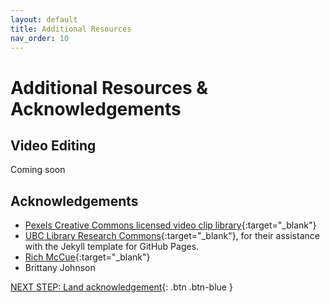 ```yaml
---
layout: default
title: Additional Resources
nav_order: 10
---
```

# Additional Resources & Acknowledgements
## Video Editing 
Coming soon

## Acknowledgements

- [Pexels Creative Commons licensed video clip library](https://www.pexels.com/videos/){:target="_blank"}
- [UBC Library Research Commons](https://github.com/ubc-library-rc/){:target="_blank"}, for their assistance with the Jekyll template for GitHub Pages.
- [Rich McCue](https://richmccue.com/){:target="_blank"}
- Brittany Johnson

[NEXT STEP: Land acknowledgement](land-acknowledgement.html){: .btn .btn-blue }
